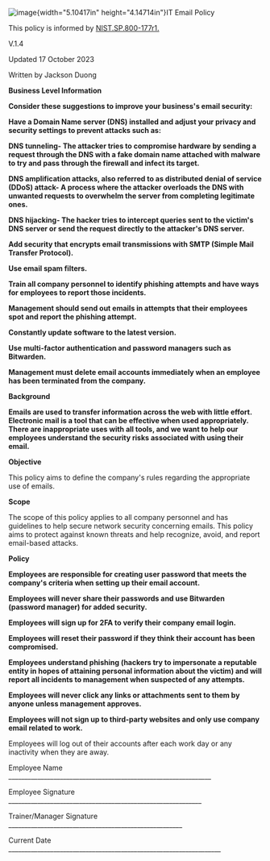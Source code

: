 ![image](media/image1.jpeg){width="5.10417in" height="4.14714in"}IT
Email Policy

This policy is informed by
[NIST.SP.800-177r1.](https://nvlpubs.nist.gov/nistpubs/SpecialPublications/NIST.SP.800-177r1.pdf)

V.1.4

Updated 17 October 2023

Written by Jackson Duong

**Business Level Information**

**Consider these suggestions to improve your business's email
security:**

**Have a Domain Name server (DNS) installed and adjust your privacy and
security settings to prevent attacks such as:**

**DNS tunneling- The attacker tries to compromise hardware by sending a
request through the DNS with a fake domain name attached with malware to
try and pass through the firewall and infect its target.**

**DNS amplification attacks, also referred to as distributed denial of
service (DDoS) attack- A process where the attacker overloads the DNS
with unwanted requests to overwhelm the server from completing
legitimate ones.**

**DNS hijacking- The hacker tries to intercept queries sent to the
victim's DNS server or send the request directly to the attacker's DNS
server.**

**Add security that encrypts email transmissions with SMTP (Simple Mail
Transfer Protocol).**

**Use email spam filters.**

**Train all company personnel to identify phishing attempts and have
ways for employees to report those incidents.**

**Management should send out emails in attempts that their employees
spot and report the phishing attempt.**

**Constantly update software to the latest version.**

**Use multi-factor authentication and password managers such as
Bitwarden.**

**Management must delete email accounts immediately when an employee has
been terminated from the company.**

**Background**

**Emails are used to transfer information across the web with little
effort. Electronic mail is a tool that can be effective when used
appropriately. There are inappropriate uses with all tools, and we want
to help our employees understand the security risks associated with
using their email.**

**Objective**

This policy aims to define the company's rules regarding the appropriate
use of emails.

**Scope**

The scope of this policy applies to all company personnel and has
guidelines to help secure network security concerning emails. This
policy aims to protect against known threats and help recognize, avoid,
and report email-based attacks.

**Policy**

**Employees are responsible for creating user password that meets the
company's criteria when setting up their email account.**

**Employees will never share their passwords and use Bitwarden (password
manager) for added security.**

**Employees will sign up for 2FA to verify their company email login.**

**Employees will reset their password if they think their account has
been compromised.**

**Employees understand phishing (hackers try to impersonate a reputable
entity in hopes of attaining personal information about the victim) and
will report all incidents to management when suspected of any
attempts.**

**Employees will never click any links or attachments sent to them by
anyone unless management approves.**

**Employees will not sign up to third-party websites and only use
company email related to work.**

Employees will log out of their accounts after each work day or any
inactivity when they are away.

Employee Name
\_\_\_\_\_\_\_\_\_\_\_\_\_\_\_\_\_\_\_\_\_\_\_\_\_\_\_\_\_\_\_\_\_\_\_\_\_\_\_\_\_\_\_\_\_\_\_\_\_\_\_\_\_\_\_\_\_\_\_\_\_\_\_

Employee Signature
\_\_\_\_\_\_\_\_\_\_\_\_\_\_\_\_\_\_\_\_\_\_\_\_\_\_\_\_\_\_\_\_\_\_\_\_\_\_\_\_\_\_\_\_\_\_\_\_\_\_\_\_\_\_\_\_\_\_\_\_

Trainer/Manager Signature
\_\_\_\_\_\_\_\_\_\_\_\_\_\_\_\_\_\_\_\_\_\_\_\_\_\_\_\_\_\_\_\_\_\_\_\_\_\_\_\_\_\_\_\_\_\_\_\_\_\_\_\_\_\_

Current Date
\_\_\_\_\_\_\_\_\_\_\_\_\_\_\_\_\_\_\_\_\_\_\_\_\_\_\_\_\_\_\_\_\_\_\_\_\_\_\_\_\_\_\_\_\_\_\_\_\_\_\_\_\_\_\_\_\_\_\_\_\_\_\_\_\_\_
